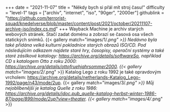 +++
date = "2021-11-07"
title = "Někdy bych si přál mít stroj času!"
difficulty = "level-1"
tags = ["archiv", "internet", "iso", "90ger", "2000er"]
githublink = "https://github.com/terrorist-squad/knedelverse/blob/master/content/post/2021/october/20211107-archive-iso/index.cs.md"
+++
Wayback Machine je archiv starých webových stránek. Stačí zadat doménu a zobrazí se časová osa všech statických snímků.
{{< gallery match="images/1/*.png" >}}
Nedávno byla také přidána velká kulturní pokladnice starých obrazů ISO/CD. Pod následujícím odkazem najdete staré hry, časopisy, operační systémy a také staré zásilkové katalogy: https://archive.org/details/softwareSo, například CD s katalogem Otto z roku 2000: https://archive.org/details/ottofruehjahrsommer2000.
{{< gallery match="images/2/*.png" >}}
Katalog Lego z roku 1992 je také opravdovým vrcholem: https://archive.org/details/netherlands-Katalog_Lego-1992/page/n43/mode/2up.
{{< gallery match="images/3/*.png" >}}
Můj nejoblíbenější je katalog Quelle z roku 1986: https://archive.org/details/idoc.pub_quelle-katalog-herbst-winter-1986-87/page/899/mode/2up?view=theater.
{{< gallery match="images/4/*.png" >}}
